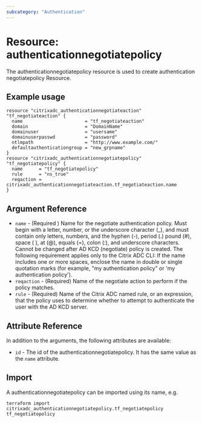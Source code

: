 ```yaml
---
subcategory: "Authentication"
---
```


# Resource: authenticationnegotiatepolicy

The authenticationnegotiatepolicy resource is used to create authentication negotiatepolicy Resource.


## Example usage

```hcl
resource "citrixadc_authenticationnegotiateaction" "tf_negotiateaction" {
  name                       = "tf_negotiateaction"
  domain                     = "DomainName"
  domainuser                 = "usersame"
  domainuserpasswd           = "password"
  ntlmpath                   = "http://www.example.com/"
  defaultauthenticationgroup = "new_grpname"
}
resource "citrixadc_authenticationnegotiatepolicy" "tf_negotiatepolicy" {
  name      = "tf_negotiatepolicy"
  rule      = "ns_true"
  reqaction = citrixadc_authenticationnegotiateaction.tf_negotiateaction.name
}
```


## Argument Reference

* `name` - (Required ) Name for the negotiate authentication policy.  Must begin with a letter, number, or the underscore character (_), and must contain only letters, numbers, and the hyphen (-), period (.) pound (#), space ( ), at (@), equals (=), colon (:), and underscore characters. Cannot be changed after AD KCD (negotiate) policy is created.  The following requirement applies only to the Citrix ADC CLI: If the name includes one or more spaces, enclose the name in double or single quotation marks (for example, "my authentication policy" or 'my authentication policy').
* `reqaction` - (Required) Name of the negotiate action to perform if the policy matches.
* `rule` - (Required) Name of the Citrix ADC named rule, or an expression, that the policy uses to determine whether to attempt to authenticate the user with the AD KCD server.


## Attribute Reference

In addition to the arguments, the following attributes are available:

* `id` - The id of the authenticationnegotiatepolicy. It has the same value as the `name` attribute.


## Import

A authenticationnegotiatepolicy can be imported using its name, e.g.

```shell
terraform import citrixadc_authenticationnegotiatepolicy.tf_negotiatepolicy tf_negotiatepolicy
```
